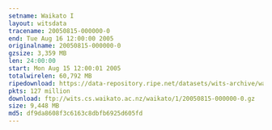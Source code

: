 ```yaml
---
setname: Waikato I
layout: witsdata
tracename: 20050815-000000-0
end: Tue Aug 16 12:00:00 2005
originalname: 20050815-000000-0
gzsize: 3,359 MB
len: 24:00:00
start: Mon Aug 15 12:00:01 2005
totalwirelen: 60,792 MB
ripedownload: https://data-repository.ripe.net/datasets/wits-archive/waikato/1/20050815-000000-0.gz
pkts: 127 million
download: ftp://wits.cs.waikato.ac.nz/waikato/1/20050815-000000-0.gz
size: 9,448 MB
md5: df9da8608f3c6163c8dbfb6925d605fd
---
```

